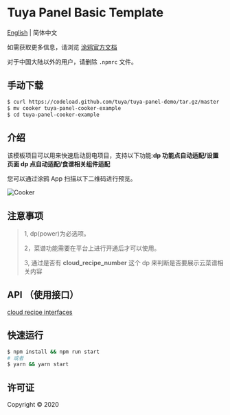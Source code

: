 # Tuya Panel Basic Template

[English](./README.md) | 简体中文

如需获取更多信息，请浏览 [涂鸦官方文档](https://docs.tuya.com)

对于中国大陆以外的用户，请删除 `.npmrc` 文件。

## 手动下载

```bash
$ curl https://codeload.github.com/tuya/tuya-panel-demo/tar.gz/master | tar -xz --strip=2 tuya-panel-demo-master/examples/cooker
$ mv cooker tuya-panel-cooker-example
$ cd tuya-panel-cooker-example
```

## 介绍

该模板项目可以用来快速启动厨电项目，支持以下功能:**dp 功能点自动适配/设置页面 dp 点自动适配/食谱相关组件适配**

您可以通过涂鸦 App 扫描以下二维码进行预览。

![Cooker](https://images.tuyacn.com/rms-static/b91d36c0-a195-11ea-96f0-cda03b175b6c-1590747501612.png?tyName=cooker.png)

## 注意事项

> 1, dp(power)为必选项。
>
> 2，菜谱功能需要在平台上进行开通后才可以使用。
>
> 3, 通过是否有 **cloud_recipe_number** 这个 dp 来判断是否要展示云菜谱相关内容

## API （使用接口）

[cloud recipe interfaces](https://docs.tuya.com/zh/iot/panel-development/panel-sdk-development/cooker-recipe-sdk/cooker-recipe-api?id=K9mcn0f0m1q0w)

## 快速运行

```bash
$ npm install && npm run start
# 或者
$ yarn && yarn start
```

## 许可证

Copyright © 2020
